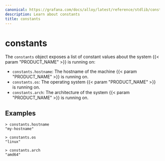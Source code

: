 ```yaml
---
canonical: https://grafana.com/docs/alloy/latest/reference/stdlib/constants/
description: Learn about constants
title: constants
---
```


# constants

The `constants` object exposes a list of constant values about the system {{< param "PRODUCT_NAME" >}} is running on:

- `constants.hostname`: The hostname of the machine {{< param "PRODUCT_NAME" >}} is running on.
- `constants.os`: The operating system {{< param "PRODUCT_NAME" >}} is running on.
- `constants.arch`: The architecture of the system {{< param "PRODUCT_NAME" >}} is running on.

## Examples

```
> constants.hostname
"my-hostname"

> constants.os
"linux"

> constants.arch
"amd64"
```
